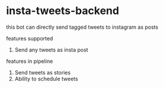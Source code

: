 # insta-tweets-backend
this bot can directly send tagged tweets to instagram as posts

features supported
1. Send any tweets as insta post

features in pipeline
1. Send tweets as stories
2. Ability to schedule tweets
